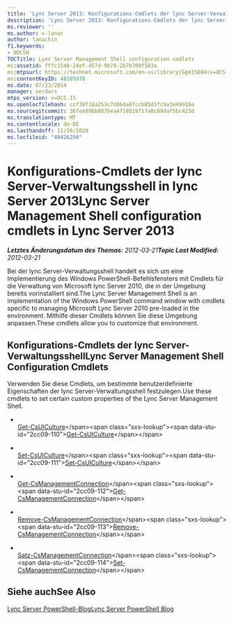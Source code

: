 ```yaml
---
title: 'Lync Server 2013: Konfigurations-Cmdlets der lync Server-Verwaltungsshell'
description: 'Lync Server 2013: Konfigurations-Cmdlets der lync Server-Verwaltungsshell.'
ms.reviewer: ''
ms.author: v-lanac
author: lanachin
f1.keywords:
- NOCSH
TOCTitle: Lync Server Management Shell configuration cmdlets
ms:assetid: fffc154b-24ef-457d-9b70-2b7b700f503a
ms:mtpsurl: https://technet.microsoft.com/en-us/library/Gg415684(v=OCS.15)
ms:contentKeyID: 48185978
ms.date: 07/23/2014
manager: serdars
mtps_version: v=OCS.15
ms.openlocfilehash: ccf38f18a253c7d864a87ccb85d1fc9a3e49916e
ms.sourcegitcommit: 36fee89bb887bea4f18b19f17a8c69daf5bc423d
ms.translationtype: MT
ms.contentlocale: de-DE
ms.lasthandoff: 11/26/2020
ms.locfileid: "49426256"
---
```

# <a name="lync-server-management-shell-configuration-cmdlets-in-lync-server-2013"></a><span data-ttu-id="2cc09-103">Konfigurations-Cmdlets der lync Server-Verwaltungsshell in lync Server 2013</span><span class="sxs-lookup"><span data-stu-id="2cc09-103">Lync Server Management Shell configuration cmdlets in Lync Server 2013</span></span>

<div data-xmlns="http://www.w3.org/1999/xhtml">

<div class="topic" data-xmlns="http://www.w3.org/1999/xhtml" data-msxsl="urn:schemas-microsoft-com:xslt" data-cs="https://msdn.microsoft.com/">

<div data-asp="https://msdn2.microsoft.com/asp">



</div>

<div id="mainSection">

<div id="mainBody"><span data-ttu-id="2cc09-104">

<span> </span></span><span class="sxs-lookup"><span data-stu-id="2cc09-104">

<span> </span></span></span>

<span data-ttu-id="2cc09-105">_**Letztes Änderungsdatum des Themas:** 2012-03-21_</span><span class="sxs-lookup"><span data-stu-id="2cc09-105">_**Topic Last Modified:** 2012-03-21_</span></span>

<span data-ttu-id="2cc09-106">Bei der lync Server-Verwaltungsshell handelt es sich um eine Implementierung des Windows PowerShell-Befehlsfensters mit Cmdlets für die Verwaltung von Microsoft lync Server 2010, die in der Umgebung bereits vorinstalliert sind.</span><span class="sxs-lookup"><span data-stu-id="2cc09-106">The Lync Server Management Shell is an implementation of the Windows PowerShell command window with cmdlets specific to managing Microsoft Lync Server 2010 pre-loaded in the environment.</span></span> <span data-ttu-id="2cc09-107">Mithilfe dieser Cmdlets können Sie diese Umgebung anpassen.</span><span class="sxs-lookup"><span data-stu-id="2cc09-107">These cmdlets allow you to customize that environment.</span></span>

<div>

## <a name="lync-server-management-shell-configuration-cmdlets"></a><span data-ttu-id="2cc09-108">Konfigurations-Cmdlets der lync Server-Verwaltungsshell</span><span class="sxs-lookup"><span data-stu-id="2cc09-108">Lync Server Management Shell Configuration Cmdlets</span></span>

<span data-ttu-id="2cc09-109">Verwenden Sie diese Cmdlets, um bestimmte benutzerdefinierte Eigenschaften der lync Server-Verwaltungsshell festzulegen.</span><span class="sxs-lookup"><span data-stu-id="2cc09-109">Use these cmdlets to set certain custom properties of the Lync Server Management Shell.</span></span>

  - <span></span>  
    <span data-ttu-id="2cc09-110">[Get-CsUICulture](https://technet.microsoft.com/library/Gg412900(v=OCS.15))</span><span class="sxs-lookup"><span data-stu-id="2cc09-110">[Get-CsUICulture](https://technet.microsoft.com/library/Gg412900(v=OCS.15))</span></span>

  - <span></span>  
    <span data-ttu-id="2cc09-111">[Set-CsUICulture](https://technet.microsoft.com/library/Gg398354(v=OCS.15))</span><span class="sxs-lookup"><span data-stu-id="2cc09-111">[Set-CsUICulture](https://technet.microsoft.com/library/Gg398354(v=OCS.15))</span></span>

<!-- end list -->

  - <span></span>  
    <span data-ttu-id="2cc09-112">[Get-CsManagementConnection](https://technet.microsoft.com/library/Gg412849(v=OCS.15))</span><span class="sxs-lookup"><span data-stu-id="2cc09-112">[Get-CsManagementConnection](https://technet.microsoft.com/library/Gg412849(v=OCS.15))</span></span>

  - <span></span>  
    <span data-ttu-id="2cc09-113">[Remove-CsManagementConnection](https://technet.microsoft.com/library/Gg425803(v=OCS.15))</span><span class="sxs-lookup"><span data-stu-id="2cc09-113">[Remove-CsManagementConnection](https://technet.microsoft.com/library/Gg425803(v=OCS.15))</span></span>

  - <span></span>  
    <span data-ttu-id="2cc09-114">[Satz-CsManagementConnection](https://technet.microsoft.com/library/Gg413045(v=OCS.15))</span><span class="sxs-lookup"><span data-stu-id="2cc09-114">[Set-CsManagementConnection](https://technet.microsoft.com/library/Gg413045(v=OCS.15))</span></span>

</div>

<div>

## <a name="see-also"></a><span data-ttu-id="2cc09-115">Siehe auch</span><span class="sxs-lookup"><span data-stu-id="2cc09-115">See Also</span></span>


[<span data-ttu-id="2cc09-116">Lync Server PowerShell-Blog</span><span class="sxs-lookup"><span data-stu-id="2cc09-116">Lync Server PowerShell Blog</span></span>](https://go.microsoft.com/fwlink/p/?linkid=203150)  
  

<span data-ttu-id="2cc09-117"></div>

</div>

<span> </span>

</div>

</div>

</span><span class="sxs-lookup"><span data-stu-id="2cc09-117"></div>

</div>

<span> </span>

</div>

</div>

</span></span></div>


